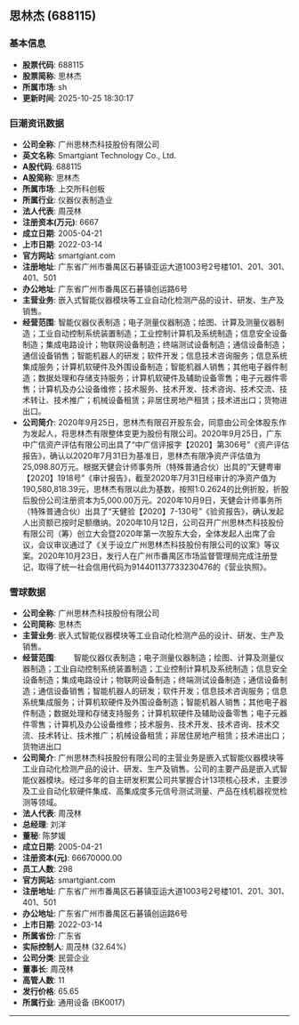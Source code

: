 ## 思林杰 (688115)

### 基本信息

- **股票代码**: 688115
- **股票简称**: 思林杰
- **所属市场**: sh
- **更新时间**: 2025-10-25 18:30:17

### 巨潮资讯数据

- **公司全称**: 广州思林杰科技股份有限公司
- **英文名称**: Smartgiant Technology Co., Ltd.
- **A股代码**: 688115
- **A股简称**: 思林杰
- **所属市场**: 上交所科创板
- **所属行业**: 仪器仪表制造业
- **法人代表**: 周茂林
- **注册资本(万元)**: 6667
- **成立日期**: 2005-04-21
- **上市日期**: 2022-03-14
- **官方网站**: smartgiant.com
- **注册地址**: 广东省广州市番禺区石碁镇亚运大道1003号2号楼101、201、301、401、501
- **办公地址**: 广东省广州市番禺区石碁镇创运路6号
- **主营业务**: 嵌入式智能仪器模块等工业自动化检测产品的设计、研发、生产及销售。
- **经营范围**: 智能仪器仪表制造；电子测量仪器制造；绘图、计算及测量仪器制造；工业自动控制系统装置制造；工业控制计算机及系统制造；信息安全设备制造；集成电路设计；物联网设备制造；终端测试设备制造；通信设备制造；通信设备销售；智能机器人的研发；软件开发；信息技术咨询服务；信息系统集成服务；计算机软硬件及外围设备制造；智能机器人销售；其他电子器件制造；数据处理和存储支持服务；计算机软硬件及辅助设备零售；电子元器件零售；计算机及办公设备维修；技术服务、技术开发、技术咨询、技术交流、技术转让、技术推广；机械设备租赁；非居住房地产租赁；技术进出口；货物进出口。
- **公司简介**: 2020年9月25日，思林杰有限召开股东会，同意由公司全体股东作为发起人，将思林杰有限整体变更为股份有限公司。2020年9月25日，广东中广信资产评估有限公司出具了“中广信评报字【2020】第306号”《资产评估报告》，确认以2020年7月31日为基准日，思林杰有限净资产评估值为25,098.80万元。根据天健会计师事务所（特殊普通合伙）出具的“天健粤审【2020】1918号”《审计报告》，截至2020年7月31日经审计的净资产值为190,580,818.39元，思林杰有限以此为基数，按照1:0.2624的比例折股，折股后股份公司注册资本为5,000.00万元。2020年10月9日，天健会计师事务所（特殊普通合伙）出具了“天健验【2020】7-130号”《验资报告》，确认发起人出资额已按时足额缴纳。2020年10月12日，公司召开广州思林杰科技股份有限公司（筹）创立大会暨2020年第一次股东大会，全体发起人出席了会议，会议审议通过了《关于设立广州思林杰科技股份有限公司的议案》等议案。2020年10月23日，发行人在广州市番禺区市场监督管理局完成注册登记，取得了统一社会信用代码为914401137733230476的《营业执照》。

### 雪球数据

- **公司全称**: 广州思林杰科技股份有限公司
- **公司简称**: 思林杰
- **主营业务**: 嵌入式智能仪器模块等工业自动化检测产品的设计、研发、生产及销售。
- **经营范围**: 　　智能仪器仪表制造；电子测量仪器制造；绘图、计算及测量仪器制造；工业自动控制系统装置制造；工业控制计算机及系统制造；信息安全设备制造；集成电路设计；物联网设备制造；终端测试设备制造；通信设备制造；通信设备销售；智能机器人的研发；软件开发；信息技术咨询服务；信息系统集成服务；计算机软硬件及外围设备制造；智能机器人销售；其他电子器件制造；数据处理和存储支持服务；计算机软硬件及辅助设备零售；电子元器件零售；计算机及办公设备维修；技术服务、技术开发、技术咨询、技术交流、技术转让、技术推广；机械设备租赁；非居住房地产租赁；技术进出口；货物进出口
- **公司简介**: 广州思林杰科技股份有限公司的主营业务是嵌入式智能仪器模块等工业自动化检测产品的设计、研发、生产及销售。公司的主要产品是嵌入式智能仪器模块。经过多年的自主研发积累公司共掌握合计13项核心技术，主要涉及工业自动化软硬件集成、高集成度多元信号测试测量、产品在线机器视觉检测等领域。
- **法人代表**: 周茂林
- **总经理**: 刘洋
- **董秘**: 陈梦媛
- **成立日期**: 2005-04-21
- **注册资本(元)**: 66670000.00
- **员工人数**: 298
- **官方网站**: smartgiant.com
- **注册地址**: 广东省广州市番禺区石碁镇亚运大道1003号2号楼101、201、301、401、501
- **办公地址**: 广东省广州市番禺区石碁镇创运路6号
- **上市日期**: 2022-03-14
- **所属省份**: 广东省
- **实际控制人**: 周茂林 (32.64%)
- **公司分类**: 民营企业
- **董事长**: 周茂林
- **高管人数**: 11
- **发行价格**: 65.65
- **所属行业**: 通用设备 (BK0017)

---